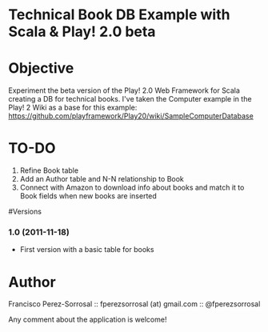 Technical Book DB Example with Scala & Play! 2.0 beta
=====================================================

# Objective

Experiment the beta version of the Play! 2.0 Web Framework 	for Scala creating a DB for technical books. I've taken the Computer example in the Play! 2 Wiki as a base for this example: https://github.com/playframework/Play20/wiki/SampleComputerDatabase

# TO-DO

1. Refine Book table
2. Add an Author table and N-N relationship to Book
3. Connect with Amazon to download info about books and match it to Book fields when new books are inserted

#Versions

### 1.0 (2011-11-18) 
- First version with a basic table for books

Author
======

Francisco Perez-Sorrosal :: fperezsorrosal (at) gmail.com :: @fperezsorrosal

Any comment about the application is welcome!
